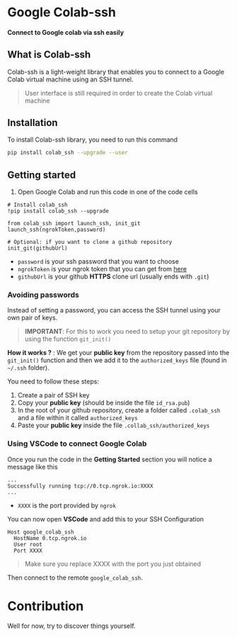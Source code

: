 # Google Colab-ssh
#### Connect to Google colab via ssh easily

## What is Colab-ssh
Colab-ssh is a light-weight library that enables you to connect to a Google Colab virtual machine using an SSH tunnel.

> User interface is still required in order to create the Colab virtual machine

## Installation
To install Colab-ssh library, you need to run this command
```bash
pip install colab_ssh --upgrade --user
```

## Getting started
1. Open Google Colab and run this code in one of the code cells
```jupyter
# Install colab_ssh
!pip install colab_ssh --upgrade

from colab_ssh import launch_ssh, init_git
launch_ssh(ngrokToken,password)

# Optional: if you want to clone a github repository
init_git(githubUrl)
```

- `password` is your ssh password that you want to choose
- `ngrokToken` is your ngrok token that you can get from [here](https://dashboard.ngrok.com/auth)
- `githubUrl` is your github **HTTPS** clone url (usually ends with `.git`)

### Avoiding passwords
Instead of setting a password, you can access the SSH tunnel using your own pair of keys.

> **IMPORTANT**: For this to work you need to setup your git repository by using the function `git_init()`

**How it works ?** : We get your **public key** from the repository passed into the `git_init()` function and then we add it to the  `authorized_keys` file (found in `~/.ssh` folder).

You need to follow these steps:
1. Create a pair of SSH key
2. Copy your **public key** (should be inside the file `id_rsa.pub`)
3. In the root of your github repository, create a folder called `.colab_ssh` and a file within it called `authorized_keys`
4. Paste your **public key** inside the file `.collab_ssh/authorized_keys`


### Using VSCode to connect Google Colab
Once you run the code in the **Getting Started** section you will notice a message like this
```
...
Successfully running tcp://0.tcp.ngrok.io:XXXX
...
```
- `XXXX` is the port provided by `ngrok`

You can now open **VSCode** and add this to your SSH Configuration
```
Host google_colab_ssh
  HostName 0.tcp.ngrok.io
  User root
  Port XXXX
```
> Make sure you replace XXXX with the port you just obtained

Then connect to the remote `google_colab_ssh`.


# Contribution
Well for now, try to discover things yourself.
